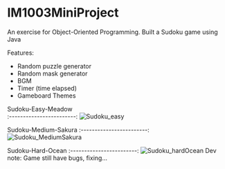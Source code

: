 # IM1003MiniProject

An exercise for Object-Oriented Programming. Built a Sudoku game using Java


Features:
- Random puzzle generator
- Random mask generator
- BGM
- Timer (time elapsed)
- Gameboard Themes


Sudoku-Easy-Meadow           
:------------------------:
![Sudoku_easy](https://user-images.githubusercontent.com/30825204/115138463-30326880-9fe1-11eb-9db2-d78c4d26c33b.PNG)

Sudoku-Medium-Sakura
:------------------------:
![Sudoku_MediumSakura](https://user-images.githubusercontent.com/30825204/115138458-2b6db480-9fe1-11eb-8089-48d06072102b.PNG)

Sudoku-Hard-Ocean
:------------------------:
![Sudoku_hardOcean](https://user-images.githubusercontent.com/30825204/115138368-9074da80-9fe0-11eb-8bc7-d70d1fa66170.PNG)
Dev note: Game still have bugs, fixing...
